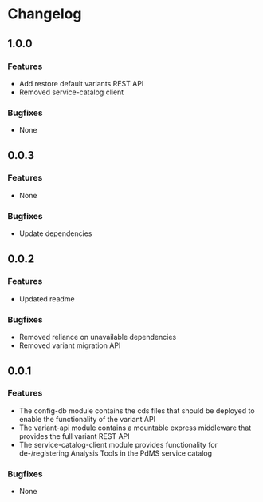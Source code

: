 # Changelog

## 1.0.0

### Features

- Add restore default variants REST API
- Removed service-catalog client

### Bugfixes

- None

## 0.0.3

### Features

- None

### Bugfixes

- Update dependencies


## 0.0.2

### Features

- Updated readme

### Bugfixes

- Removed reliance on unavailable dependencies
- Removed variant migration API

## 0.0.1

### Features

- The config-db module contains the cds files that should be deployed to enable the functionality of the variant API
- The variant-api module contains a mountable express middleware that provides the full variant REST API
- The service-catalog-client module provides functionality for de-/registering Analysis Tools in the PdMS service catalog

### Bugfixes

- None